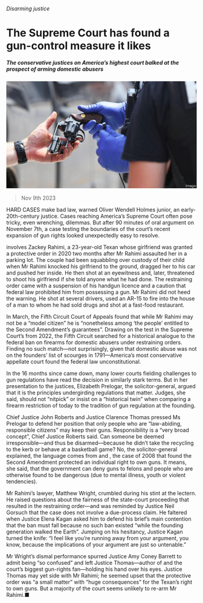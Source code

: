 ###### Disarming justice

# The Supreme Court has found a gun-control measure it likes 

##### The conservative justices on America’s highest court balked at the prospect of arming domestic abusers 

![image](images/20231111_USP002.jpg) 

> Nov 9th 2023 

HARD CASES make bad law, warned Oliver Wendell Holmes junior, an early-20th-century justice. Cases reaching America’s Supreme Court often pose tricky, even wrenching, dilemmas. But after 90 minutes of oral argument on November 7th, a case testing the boundaries of the court’s recent expansion of gun rights looked unexpectedly easy to resolve.

 involves Zackey Rahimi, a 23-year-old Texan whose girlfriend was granted a protective order in 2020 two months after Mr Rahimi assaulted her in a parking lot. The couple had been squabbling over custody of their child when Mr Rahimi knocked his girlfriend to the ground, dragged her to his car and pushed her inside. He then shot at an eyewitness and, later, threatened to shoot his girlfriend if she told anyone what he had done. The restraining order came with a suspension of his handgun licence and a caution that federal law prohibited him from possessing a gun. Mr Rahimi did not heed the warning. He shot at several drivers, used an AR-15 to fire into the house of a man to whom he had sold drugs and shot at a fast-food restaurant.

In March, the Fifth Circuit Court of Appeals found that while Mr Rahimi may not be a “model citizen” he is “nonetheless among ‘the people’ entitled to the Second Amendment’s guarantees”. Drawing on the test in the Supreme Court’s  from 2022, the Fifth Circuit searched for a historical analogue to the federal ban on firearms for domestic abusers under restraining orders. Finding no such match—not surprisingly, given that domestic abuse was not on the founders’ list of scourges in 1791—America’s most conservative appellate court found the federal law unconstitutional.

In the 16 months since came down, many lower courts fielding challenges to gun regulations have read the decision in similarly stark terms. But in her presentation to the justices, Elizabeth Prelogar, the solicitor-general, argued that it is the principles undergirding regulations that matter. Judges, she said, should not “nitpick” or insist on a “historical twin” when comparing a firearm restriction of today to the tradition of gun regulation at the founding.

Chief Justice John Roberts and Justice Clarence Thomas pressed Ms Prelogar to defend her position that only people who are “law-abiding, responsible citizens” may keep their guns. Responsibility is a “very broad concept”, Chief Justice Roberts said. Can someone be deemed irresponsible—and thus be disarmed—because he didn’t take the recycling to the kerb or behave at a basketball game? No, the solicitor-general explained, the language comes from  and , the case of 2008 that found the Second Amendment protected an individual right to own guns. It means, she said, that the government can deny guns to felons and people who are otherwise found to be dangerous (due to mental illness, youth or violent tendencies). 

Mr Rahimi’s lawyer, Matthew Wright, crumbled during his stint at the lectern. He raised questions about the fairness of the state-court proceeding that resulted in the restraining order—and was reminded by Justice Neil Gorsuch that the case does not involve a due-process claim. He faltered when Justice Elena Kagan asked him to defend his brief’s main contention that the ban must fall because no such ban existed “while the founding generation walked the Earth”. Jumping on his hesitancy, Justice Kagan turned the knife: “I feel like you’re running away from your argument, you know, because the implications of your argument are just so untenable.” 

Mr Wright’s dismal performance spurred Justice Amy Coney Barrett to admit being “so confused” and left Justice Thomas—author of  and the court’s biggest gun-rights fan—holding his hand over his eyes. Justice Thomas may yet side with Mr Rahimi; he seemed upset that the protective order was “a small matter” with “huge consequences” for the Texan’s right to own guns. But a majority of the court seems unlikely to re-arm Mr Rahimi.■


